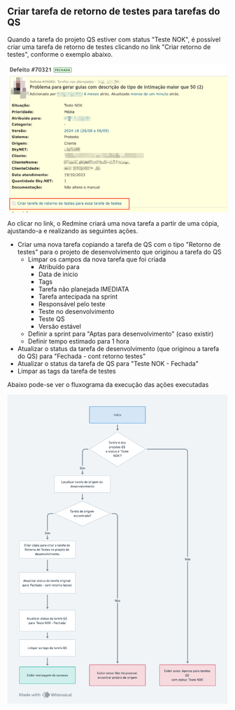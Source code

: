 ## **Criar tarefa de retorno de testes para tarefas do QS**

Quando a tarefa do projeto QS estiver com status "Teste NOK", é possível criar uma tarefa de retorno de testes clicando no link "Criar retorno de testes", conforme o exemplo abaixo.

![redmine-criar-retorno-testes-qs](redmine-criar-retorno-testes-qs.png)

Ao clicar no link, o Redmine criará uma nova tarefa a partir de uma cópia, ajustando-a e realizando as seguintes ações.

- Criar uma nova tarefa copiando a tarefa de QS com o tipo "Retorno de testes" para o projeto de desenvolvimento que originou a tarefa do QS
  - Limpar os campos da nova tarefa que foi criada
    - Atribuído para
    - Data de inicio
    - Tags
    - Tarefa não planejada IMEDIATA
    - Tarefa antecipada na sprint
    - Responsável pelo teste
    - Teste no desenvolvimento
    - Teste QS
    - Versão estável
  - Definir a sprint para "Aptas para desenvolvimento" (caso existir)
  - Definir tempo estimado para 1 hora
- Atualizar o status da tarefa de desenvolvimento (que originou a tarefa do QS) para "Fechada \- cont retorno testes"
- Atualizar o status da tarefa de QS para "Teste NOK \- Fechada"
- Limpar as tags da tarefa de testes

Abaixo pode-se ver o fluxograma da execução das ações executadas

![fluxograma-criar-retorno-testes-qs](fluxograma-criar-retorno-testes-qs.png)
